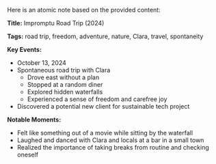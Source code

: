 Here is an atomic note based on the provided content:

**Title:** Impromptu Road Trip (2024)

**Tags:** road trip, freedom, adventure, nature, Clara, travel, spontaneity

**Key Events:**

* October 13, 2024
* Spontaneous road trip with Clara
	+ Drove east without a plan
	+ Stopped at a random diner
	+ Explored hidden waterfalls
	+ Experienced a sense of freedom and carefree joy
* Discovered a potential new client for sustainable tech project

**Notable Moments:**

* Felt like something out of a movie while sitting by the waterfall
* Laughed and danced with Clara and locals at a bar in a small town
* Realized the importance of taking breaks from routine and checking oneself